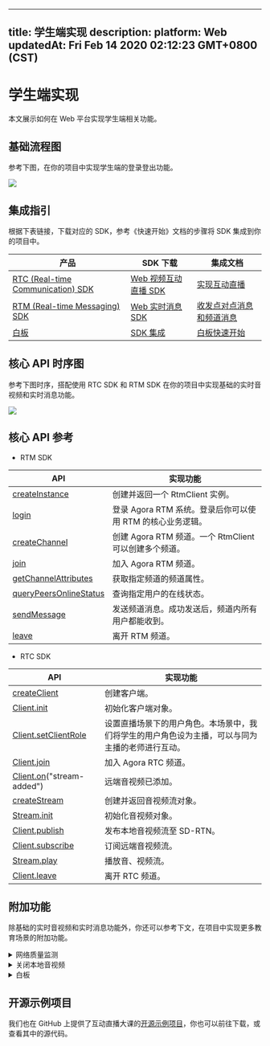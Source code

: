 
---
title: 学生端实现
description: 
platform: Web
updatedAt: Fri Feb 14 2020 02:12:23 GMT+0800 (CST)
---
# 学生端实现
本文展示如何在 Web 平台实现学生端相关功能。

## 基础流程图

参考下图，在你的项目中实现学生端的登录登出功能。

![](https://web-cdn.agora.io/docs-files/1579595729792)

## 集成指引

根据下表链接，下载对应的 SDK，参考《快速开始》文档的步骤将 SDK 集成到你的项目中。


| 产品 | SDK 下载 | 集成文档 |
| ---------------- | ---------------- | ---------------- | 
| [RTC (Real-time Communication) SDK](https://docs.agora.io/cn/Interactive%20Broadcast/product_live?platform=All%20Platforms)      | [ Web 视频互动直播 SDK](https://docs.agora.io/cn/Interactive%20Broadcast/downloads)      | [实现互动直播](https://docs.agora.io/cn/Interactive%20Broadcast/start_live_web?platform=Web) |
| [RTM (Real-time Messaging) SDK](https://docs.agora.io/cn/Real-time-Messaging/product_rtm?platform=All%20Platforms) | [Web 实时消息 SDK](https://docs.agora.io/cn/Real-time-Messaging/downloads) | [收发点对点消息和频道消息](https://docs-preview.agoralab.co/cn/Real-time-Messaging/messaging_web?platform=Web) |
| [白板](https://developer.netless.link/docs/javascript/overview/js-outline/) | [SDK 集成](https://developer.netless.link/docs/javascript/guide/js-sdk/) | [白板快速开始](https://developer.netless.link/docs/javascript/quick-start/js-precondition/) |



## 核心 API 时序图

参考下图时序，搭配使用 RTC SDK 和 RTM SDK 在你的项目中实现基础的实时音视频和实时消息功能。

![](https://web-cdn.agora.io/docs-files/1581329701467)

## 核心 API 参考

- RTM SDK

| API | 实现功能 |
| ---------------- | ---------------- |
| [createInstance](https://docs.agora.io/cn/Interactive%20Broadcast/API%20Reference/RTM_web/modules/agorartm.html#createinstance)     | 创建并返回一个 RtmClient 实例。      |
| [login](https://docs.agora.io/cn/Interactive%20Broadcast/API%20Reference/RTM_web/classes/rtmclient.html#login) | 登录 Agora RTM 系统。登录后你可以使用 RTM 的核心业务逻辑。
| [createChannel](https://docs.agora.io/cn/Interactive%20Broadcast/API%20Reference/RTM_web/classes/rtmclient.html#createchannel) | 创建 Agora RTM 频道。一个 RtmClient 可以创建多个频道。 |
| [join](https://docs.agora.io/cn/Interactive%20Broadcast/API%20Reference/RTM_web/classes/rtmchannel.html#join) | 加入 Agora RTM 频道。|
| [getChannelAttributes](https://docs.agora.io/cn/Interactive%20Broadcast/API%20Reference/RTM_web/classes/rtmclient.html#getchannelattributes) | 获取指定频道的频道属性。 |
| [queryPeersOnlineStatus](https://docs.agora.io/cn/Interactive%20Broadcast/API%20Reference/RTM_web/classes/rtmclient.html#querypeersonlinestatus) | 查询指定用户的在线状态。 |
| [sendMessage](https://docs.agora.io/cn/Interactive%20Broadcast/API%20Reference/RTM_web/classes/rtmchannel.html#sendmessage)  | 发送频道消息。成功发送后，频道内所有用户都能收到。 |
| [leave](https://docs.agora.io/cn/Interactive%20Broadcast/API%20Reference/RTM_web/classes/rtmchannel.html#leave) | 离开 RTM 频道。 |

- RTC SDK

| API | 实现功能 |
| ---------------- | ---------------- |
| [createClient](https://docs.agora.io/cn/Interactive%20Broadcast/API%20Reference/web/globals.html#createclient)        | 创建客户端。      |
[Client.init](https://docs.agora.io/cn/Interactive%20Broadcast/API%20Reference/web/interfaces/agorartc.client.html#init) | 初始化客户端对象。 |
| [Client.setClientRole](https://docs.agora.io/cn/Interactive%20Broadcast/API%20Reference/web/interfaces/agorartc.client.html#setclientrole) | 设置直播场景下的用户角色。本场景中，我们将学生的用户角色设为主播，可以与同为主播的老师进行互动。 |
[Client.join](https://docs.agora.io/cn/Interactive%20Broadcast/API%20Reference/web/interfaces/agorartc.client.html#join) | 加入 Agora RTC 频道。 |
| [Client.on](https://docs.agora.io/cn/Interactive%20Broadcast/API%20Reference/web/interfaces/agorartc.client.html#on)("stream-added") | 远端音视频已添加。 |
| [createStream](https://docs.agora.io/cn/Interactive%20Broadcast/API%20Reference/web/globals.html#createstream) | 创建并返回音视频流对象。 |
| [Stream.init](https://docs.agora.io/cn/Interactive%20Broadcast/API%20Reference/web/interfaces/agorartc.stream.html#init) | 初始化音视频对象。 |
| [Client.publish](https://docs.agora.io/cn/Interactive%20Broadcast/API%20Reference/web/interfaces/agorartc.client.html#publish) | 发布本地音视频流至 SD-RTN。 |
| [Client.subscribe](https://docs.agora.io/cn/Interactive%20Broadcast/API%20Reference/web/interfaces/agorartc.client.html#subscribe) | 订阅远端音视频流。|
| [Stream.play](https://docs.agora.io/cn/Interactive%20Broadcast/API%20Reference/web/interfaces/agorartc.stream.html#play) | 播放音、视频流。|
| [Client.leave](https://docs.agora.io/cn/Interactive%20Broadcast/API%20Reference/web/interfaces/agorartc.client.html#leave) | 离开 RTC 频道。 |

## 附加功能

除基础的实时音视频和实时消息功能外，你还可以参考下文，在项目中实现更多教育场景的附加功能。


<details>
<summary>网络质量监测</summary>
你可以通过使用 RTC SDK 的 <code>on("network-quality")</code> 回调，实时监控通话中每个用户的网络上下行 last mile 网络质量。
更多质量透明相关方法，可参考如下文档：
<li><a href="https://docs.agora.io/cn/Interactive%20Broadcast/lastmile_quality_web?platform=Web">通话前网络质量探测</a></li>
<li><a href="https://docs.agora.io/cn/Interactive%20Broadcast/in-call_quality_web?platform=Web">通话中质量监测</a></li>
</details>
<details>
<summary>关闭本地音视频</summary>
你可以通过调用 RTC SDK 的如下方法，实现相关功能：
	<li>调用 <code>muteAudio</code> 或 <code>unmuteAudio</code>关闭或重新开启本地音频。</li>
	<li>调用 <code>muteVideo</code> 或 <code>unmuteVideo</code> 关闭或重新开启本地视频。
</details>

<details>
<summary>白板</summary>
参考下列常用功能文档，在你的项目中实现白板相关功能。
	<li><a href="https://developer.netless.link/docs/javascript/features/js-document/">文档转换</a></li>
		<li><a href="https://developer.netless.link/docs/javascript/features/js-state/">状态监听</a></li>
	<li><a href="https://developer.netless.link/docs/android/guides/android-tools/">使用教具</a></li>
	<li><a href="https://developer.netless.link/docs/android/guides/android-view/">视角操作</a></li>
	<li><a href="https://developer.netless.link/docs/javascript/features/js-operation/">白板操作</a></li>
	<li><a href="https://developer.netless.link/docs/javascript/features/js-scenes/">页面（场景）管理</a></li>
</details>


## 开源示例项目

我们也在 GitHub 上提供了互动直播大课的[开源示例项目](https://github.com/AgoraIO-Usecase/eEducation)，你也可以前往下载，或查看其中的源代码。
